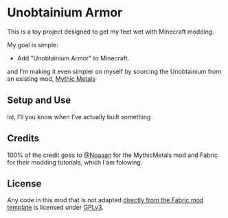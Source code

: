 # Unobtainium Armor

This is a toy project designed to get my feet wet with Minecraft
modding.

My goal is simple:

- Add "Unobtainium Armor" to Minecraft.

and I'm making it even simpler on myself by sourcing the Unobtainium
from an existing mod,
[Mythic Metals](https://www.curseforge.com/minecraft/mc-mods/mythicmetals)

## Setup and Use

lol, I'll you know when I've actually built something
## Credits

100% of the credit goes to [@Noaaan](https://github.com/Noaaan) for
the MythicMetals mod and Fabric for their modding tutorials, which
I am folowing.

## License

Any code in this mod that is not adapted
[directly from the Fabric mod template](https://github.com/FabricMC/fabric-example-mod)
is licensed under [GPLv3](https://www.gnu.org/licenses/gpl-3.0.en.html).